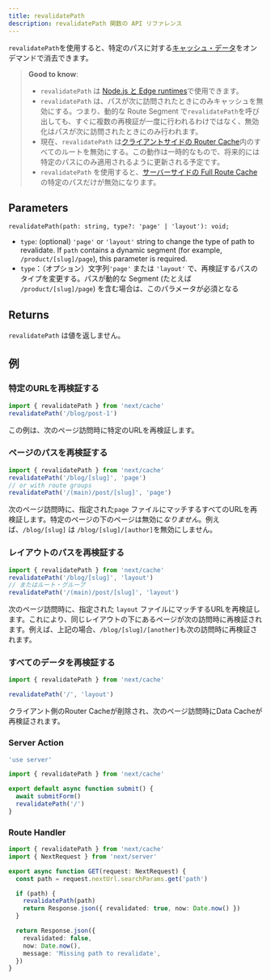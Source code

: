```yaml
---
title: revalidatePath
description: revalidatePath 関数の API リファレンス
---
```


`revalidatePath`を使用すると、特定のパスに対する[キャッシュ・データ](/docs/app-router/building-your-application/caching)をオンデマンドで消去できます。

> **Good to know**:
>
> - `revalidatePath` は [Node.js と Edge runtimes](/docs/app-router/building-your-application/rendering/edge-and-nodejs-runtimes)で使用できます。
> - `revalidatePath` は、パスが次に訪問されたときにのみキャッシュを無効にする。つまり、動的な Route Segment で`revalidatePath`を呼び出しても、すぐに複数の再検証が一度に行われるわけではなく、無効化はパスが次に訪問されたときにのみ行われます。
> - 現在、`revalidatePath` は[クライアントサイドの Router Cache](/docs/app-router/building-your-application/caching#router-cache)内のすべてのルートを無効にする。この動作は一時的なもので、将来的には特定のパスにのみ適用されるように更新される予定です。
> - `revalidatePath` を使用すると、[サーバーサイドの Full Route Cache](/docs/app-router/building-your-application/caching#full-route-cache)の特定のパスだけが無効になります。

## Parameters

```tsx
revalidatePath(path: string, type?: 'page' | 'layout'): void;
```

- `type`: (optional) `'page'` or `'layout'` string to change the type of path to revalidate. If `path` contains a dynamic segment (for example, `/product/[slug]/page`), this parameter is required.
- `type`：（オプション）文字列`'page'` または `'layout'` で、再検証するパスのタイプを変更する。パスが動的な Segment (たとえば `/product/[slug]/page`) を含む場合は、このパラメータが必須となる

## Returns

`revalidatePath` は値を返しません。

## 例

### 特定のURLを再検証する

```ts
import { revalidatePath } from 'next/cache'
revalidatePath('/blog/post-1')
```

この例は、次のページ訪問時に特定のURLを再検証します。

### ページのパスを再検証する

```ts
import { revalidatePath } from 'next/cache'
revalidatePath('/blog/[slug]', 'page')
// or with route groups
revalidatePath('/(main)/post/[slug]', 'page')
```

次のページ訪問時に、指定された`page` ファイルにマッチするすべてのURLを再検証します。特定のページの下のページは無効に*なりません*。例えば、`/blog/[slug]` は `/blog/[slug]/[author]`を無効にしません。

### レイアウトのパスを再検証する

```ts
import { revalidatePath } from 'next/cache'
revalidatePath('/blog/[slug]', 'layout')
// またはルート・グループ
revalidatePath('/(main)/post/[slug]', 'layout')
```

次のページ訪問時に、指定された `layout` ファイルにマッチするURLを再検証します。これにより、同じレイアウトの下にあるページが次の訪問時に再検証されます。例えば、上記の場合、`/blog/[slug]/[another]`も次の訪問時に再検証されます。

### すべてのデータを再検証する

```ts
import { revalidatePath } from 'next/cache'

revalidatePath('/', 'layout')
```

クライアント側のRouter Cacheが削除され、次のページ訪問時にData Cacheが再検証されます。

### Server Action

```ts title="app/actions.ts"
'use server'

import { revalidatePath } from 'next/cache'

export default async function submit() {
  await submitForm()
  revalidatePath('/')
}
```

### Route Handler

```ts title="app/api/revalidate/route.ts"
import { revalidatePath } from 'next/cache'
import { NextRequest } from 'next/server'

export async function GET(request: NextRequest) {
  const path = request.nextUrl.searchParams.get('path')

  if (path) {
    revalidatePath(path)
    return Response.json({ revalidated: true, now: Date.now() })
  }

  return Response.json({
    revalidated: false,
    now: Date.now(),
    message: 'Missing path to revalidate',
  })
}
```
